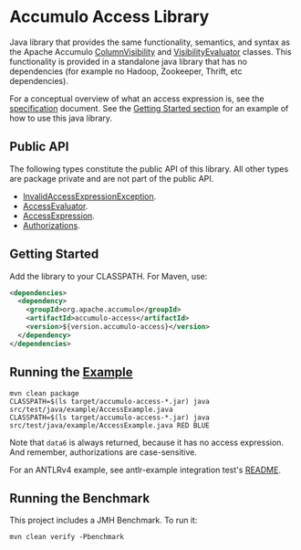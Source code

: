 <!--

    Licensed to the Apache Software Foundation (ASF) under one
    or more contributor license agreements.  See the NOTICE file
    distributed with this work for additional information
    regarding copyright ownership.  The ASF licenses this file
    to you under the Apache License, Version 2.0 (the
    "License"); you may not use this file except in compliance
    with the License.  You may obtain a copy of the License at

      https://www.apache.org/licenses/LICENSE-2.0

    Unless required by applicable law or agreed to in writing,
    software distributed under the License is distributed on an
    "AS IS" BASIS, WITHOUT WARRANTIES OR CONDITIONS OF ANY
    KIND, either express or implied.  See the License for the
    specific language governing permissions and limitations
    under the License.

-->

# Accumulo Access Library

Java library that provides the same functionality, semantics, and syntax as the
Apache Accumulo [ColumnVisibility][1] and [VisibilityEvaluator][2] classes.
This functionality is provided in a standalone java library that has no
dependencies (for example no Hadoop, Zookeeper, Thrift, etc dependencies).

For a conceptual overview of what an access expression is, see the
[specification](SPECIFICATION.md) document. See the [Getting Started
section](#getting-started) for an example of how to use this java library.

## Public API

The following types constitute the public API of this library. All other types
are package private and are not part of the public API.

  * [InvalidAccessExpressionException](src/main/java/org/apache/accumulo/access/InvalidAccessExpressionException.java).
  * [AccessEvaluator](src/main/java/org/apache/accumulo/access/AccessEvaluator.java).
  * [AccessExpression](src/main/java/org/apache/accumulo/access/AccessExpression.java).
  * [Authorizations](src/main/java/org/apache/accumulo/access/Authorizations.java).

## Getting Started

Add the library to your CLASSPATH. For Maven, use:

```xml
<dependencies>
  <dependency>
    <groupId>org.apache.accumulo</groupId>
    <artifactId>accumulo-access</artifactId>
    <version>${version.accumulo-access}</version>
  </dependency>
</dependencies>
```

## Running the [Example](src/test/java/example/AccessExample.java)

```
mvn clean package
CLASSPATH=$(ls target/accumulo-access-*.jar) java src/test/java/example/AccessExample.java
CLASSPATH=$(ls target/accumulo-access-*.jar) java src/test/java/example/AccessExample.java RED BLUE
```

Note that `data6` is always returned, because it has no access expression. And
remember, authorizations are case-sensitive.

For an ANTLRv4 example, see antlr-example integration test's
[README](src/it/antlr4-example/README.md).

## Running the Benchmark

This project includes a JMH Benchmark. To run it:

```
mvn clean verify -Pbenchmark
```


[1]: https://github.com/apache/accumulo/blob/rel/2.1.2/core/src/main/java/org/apache/accumulo/core/security/ColumnVisibility.java
[2]: https://github.com/apache/accumulo/blob/rel/2.1.2/core/src/main/java/org/apache/accumulo/core/security/VisibilityEvaluator.java
